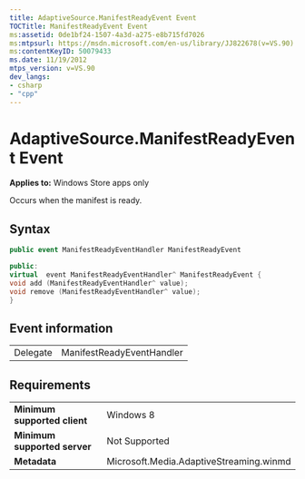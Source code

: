 ```yaml
---
title: AdaptiveSource.ManifestReadyEvent Event
TOCTitle: ManifestReadyEvent Event
ms:assetid: 0de1bf24-1507-4a3d-a275-e8b715fd7026
ms:mtpsurl: https://msdn.microsoft.com/en-us/library/JJ822678(v=VS.90)
ms:contentKeyID: 50079433
ms.date: 11/19/2012
mtps_version: v=VS.90
dev_langs:
- csharp
- "cpp"
---
```


# AdaptiveSource.ManifestReadyEvent Event

**Applies to:** Windows Store apps only

Occurs when the manifest is ready.

## Syntax

```csharp
public event ManifestReadyEventHandler ManifestReadyEvent
```

```cpp
public:
virtual  event ManifestReadyEventHandler^ ManifestReadyEvent {
void add (ManifestReadyEventHandler^ value);
void remove (ManifestReadyEventHandler^ value);
}
```

## Event information

|||
|--- |--- |
|Delegate|ManifestReadyEventHandler|


## Requirements

|||
|--- |--- |
|**Minimum supported client**|Windows 8|
|**Minimum supported server**|Not Supported|
|**Metadata**|Microsoft.Media.AdaptiveStreaming.winmd|


